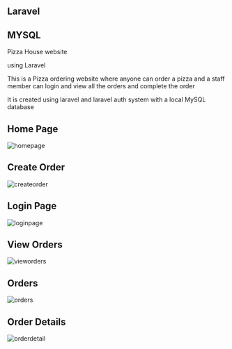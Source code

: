 
## Laravel
## MYSQL 
Pizza House website 

using Laravel 

This is a Pizza ordering website where anyone can order a pizza 
and a staff member can login and view all the orders and complete the order

It is created using laravel and laravel auth system with a local MySQL database
## Home Page 

![homepage](https://user-images.githubusercontent.com/56117164/111825696-70260300-88f0-11eb-878a-c4269383638d.png)
## Create Order 

![createorder](https://user-images.githubusercontent.com/56117164/111825752-80d67900-88f0-11eb-849d-aa46e68d8efc.png)
## Login Page 

![loginpage](https://user-images.githubusercontent.com/56117164/111825706-72885d00-88f0-11eb-90fb-0c254d07cc6d.png)
## View Orders 

![vieworders](https://user-images.githubusercontent.com/56117164/111825725-774d1100-88f0-11eb-93e7-ca8137d53d68.png)
## Orders

![orders](https://user-images.githubusercontent.com/56117164/111825734-7a480180-88f0-11eb-982f-f367c5a49283.png)

## Order Details 

![orderdetail](https://user-images.githubusercontent.com/56117164/111826152-01957500-88f1-11eb-9556-7ac0fb141051.png)

